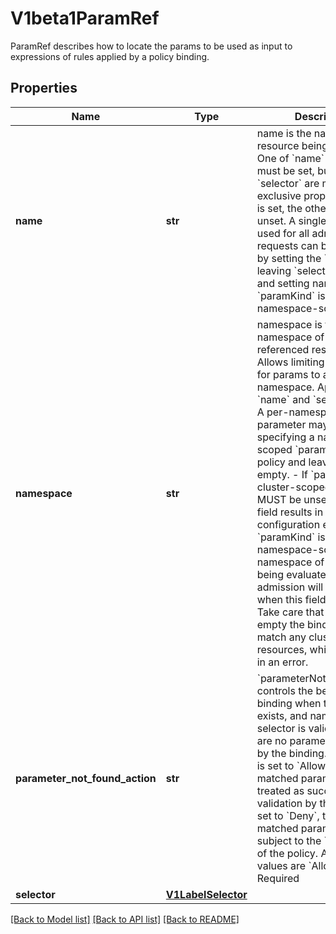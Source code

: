 # V1beta1ParamRef

ParamRef describes how to locate the params to be used as input to expressions of rules applied by a policy binding.

## Properties
Name | Type | Description | Notes
------------ | ------------- | ------------- | -------------
**name** | **str** | name is the name of the resource being referenced.  One of &#x60;name&#x60; or &#x60;selector&#x60; must be set, but &#x60;name&#x60; and &#x60;selector&#x60; are mutually exclusive properties. If one is set, the other must be unset.  A single parameter used for all admission requests can be configured by setting the &#x60;name&#x60; field, leaving &#x60;selector&#x60; blank, and setting namespace if &#x60;paramKind&#x60; is namespace-scoped. | [optional] 
**namespace** | **str** | namespace is the namespace of the referenced resource. Allows limiting the search for params to a specific namespace. Applies to both &#x60;name&#x60; and &#x60;selector&#x60; fields.  A per-namespace parameter may be used by specifying a namespace-scoped &#x60;paramKind&#x60; in the policy and leaving this field empty.  - If &#x60;paramKind&#x60; is cluster-scoped, this field MUST be unset. Setting this field results in a configuration error.  - If &#x60;paramKind&#x60; is namespace-scoped, the namespace of the object being evaluated for admission will be used when this field is left unset. Take care that if this is left empty the binding must not match any cluster-scoped resources, which will result in an error. | [optional] 
**parameter_not_found_action** | **str** | &#x60;parameterNotFoundAction&#x60; controls the behavior of the binding when the resource exists, and name or selector is valid, but there are no parameters matched by the binding. If the value is set to &#x60;Allow&#x60;, then no matched parameters will be treated as successful validation by the binding. If set to &#x60;Deny&#x60;, then no matched parameters will be subject to the &#x60;failurePolicy&#x60; of the policy.  Allowed values are &#x60;Allow&#x60; or &#x60;Deny&#x60;  Required | [optional] 
**selector** | [**V1LabelSelector**](V1LabelSelector.md) |  | [optional] 

[[Back to Model list]](../README.md#documentation-for-models) [[Back to API list]](../README.md#documentation-for-api-endpoints) [[Back to README]](../README.md)


